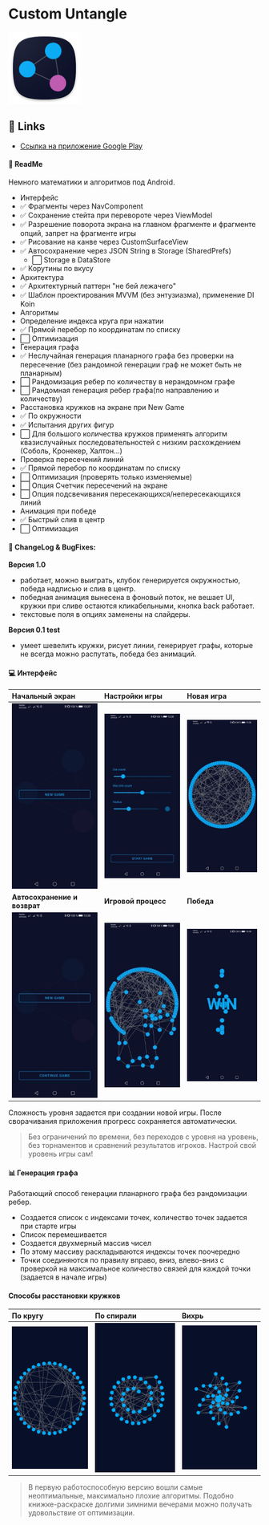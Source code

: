 # Custom Untangle 

![icon](img/icon.png)

## 🔗 Links
- [Ссылка на приложение Google Play](https://play.google.com/store/apps/details?id=com.jagerlipton.dots_lines "Ссылка на приложение")

#### 📃 ReadMe

Немного математики и алгоритмов под Android. 
- Интерфейс
 - ✅ Фрагменты через NavComponent
 - ✅ Сохранение стейта при перевороте через ViewModel
 - ✅ Разрешение поворота экрана на главном фрагменте и фрагменте опций, запрет на фрагменте игры
 - ✅ Рисование на канве через CustomSurfaceView
 - ✅ Автосохранение через JSON String в Storage (SharedPrefs)
   - ⬜ Storage в DataStore
 - ✅ Корутины по вкусу  
- Архитектура
 - ✅ Архитектурный паттерн "не бей лежачего"
 - ✅ Шаблон проектирования MVVM (без энтузиазма), применение DI Koin
- Алгоритмы
 - Определение индекса круга при нажатии
  - ✅ Прямой перебор по координатам по списку
  - ⬜️ Оптимизация
 - Генерация графа
  - ✅ Неслучайная генерация планарного графа без проверки на пересечение (без рандомной генерации граф не может быть не планарным)
  - ⬜️ Рандомизация ребер по количеству в нерандомном графе
  - ⬜️ Рандомная генерация ребер графа(по направлению и количеству)
 - Расстановка кружков на экране при New Game
  - ✅ По окружности
  - ✅ Испытания других фигур
  - ⬜️ Для большого количества кружков применять алгоритм квазислучайных последовательностей с низким расхождением (Соболь, Кронекер, Халтон...)
 - Проверка пересечений линий
  - ✅ Прямой перебор по координатам по списку
  - ⬜️ Оптимизация (проверять только изменяемые)
  - ⬜️ Опция Счетчик пересечений на экране
  - ⬜️ Опция подсвечивания пересекающихся/непересекающихся линий
 - Анимация при победе
  - ✅ Быстрый слив в центр
  - ⬜️ Оптимизация

#### 🐒 ChangeLog & BugFixes:

**Версия 1.0**
- работает, можно выиграть, клубок генерируется окружностью, победа надписью и слив в центр.
- победная анимация вынесена в фоновый поток, не вешает UI, кружки при сливе остаются кликабельными, кнопка back работает.
- текстовые поля в опциях заменены на слайдеры.

**Версия 0.1 test**
- умеет шевелить кружки, рисует линии, генерирует графы, которые не всегда можно распутать, победа без анимаций. 


#### 💻 Интерфейс

|**Начальный экран**|**Настройки игры**|**Новая игра**|
| :------------ | :------------ | :------------ |
|![1](img/Screen1.jpg)|![2](img/Screen2.jpg)|![3](img/Screen3.jpg)|
|**Автосохранение и возврат**|**Игровой процесс**|**Победа**|
|![4](img/Screen4.jpg)|![5](img/Screen5.jpg)|![6](img/Screen6.jpg)|

Сложность уровня задается при создании новой игры. После сворачивания приложения прогресс сохраняется автоматически.

> Без ограничений по времени, без переходов с уровня на уровень, без торнаментов и сравнений результатов игроков. Настрой свой уровень игры сам!



#### 📊 Генерация графа
Работающий способ генерации планарного графа без рандомизации ребер.
- Создается список с индексами точек, количество точек задается при старте игры
- Список перемешивается
- Создается двухмерный массив чисел
- По этому массиву раскладываются индексы точек поочередно
- Точки соединяются по правилу вправо, вниз, влево-вниз с проверкой на максимальное количество связей для каждой точки (задается в начале игры)


#### Способы расстановки кружков
|**По кругу**|**По спирали**|**Вихрь**|
| :------------ | :------------ | :------------ |
|![1](img/circle.png)|![2](img/spiral.png)|![3](img/storm.png)|

> В первую работоспособную версию вошли самые неоптимальные, максимально плохие алгоритмы. Подобно книжке-раскраске долгими зимними вечерами можно получать удовольствие от оптимизации.










